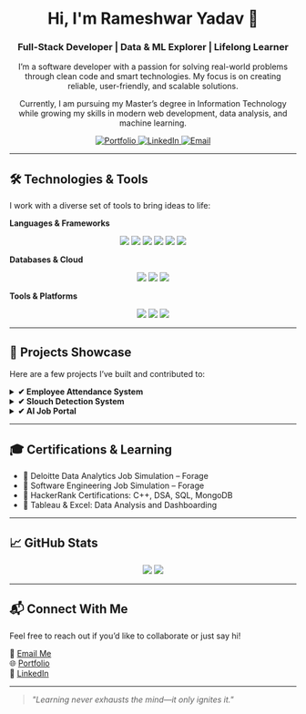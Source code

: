 <h1 align="center">Hi, I'm Rameshwar Yadav 👋</h1>

<h3 align="center">Full-Stack Developer | Data & ML Explorer | Lifelong Learner</h3>

<p align="center">
  I’m a software developer with a passion for solving real-world problems through clean code and smart technologies.
  My focus is on creating reliable, user-friendly, and scalable solutions.
</p>

<p align="center">
  Currently, I am pursuing my Master’s degree in Information Technology while growing my skills in modern web development, data analysis, and machine learning.
</p>

<p align="center">
  <a href="https://rameshwar-dev.netlify.app/" target="_blank">
    <img src="https://img.shields.io/badge/Portfolio-00C7B7?style=for-the-badge&logo=vercel&logoColor=white" alt="Portfolio"/>
  </a>
  <a href="https://www.linkedin.com/in/rameshwar-dev/" target="_blank">
    <img src="https://img.shields.io/badge/LinkedIn-0077B5?style=for-the-badge&logo=linkedin&logoColor=white" alt="LinkedIn"/>
  </a>
  <a href="mailto:0rameshwaryadav@gmail.com">
    <img src="https://img.shields.io/badge/Email-Me-D14836?style=for-the-badge&logo=gmail&logoColor=white" alt="Email"/>
  </a>
</p>

---

## 🛠️ Technologies & Tools

I work with a diverse set of tools to bring ideas to life:

**Languages & Frameworks**

<p align="center">
  <img src="https://img.shields.io/badge/Java-ED8B00?style=for-the-badge&logo=java&logoColor=white"/>
  <img src="https://img.shields.io/badge/Python-3776AB?style=for-the-badge&logo=python&logoColor=white"/>
  <img src="https://img.shields.io/badge/C++-00599C?style=for-the-badge&logo=c%2B%2B&logoColor=white"/>
  <img src="https://img.shields.io/badge/SQL-4479A1?style=for-the-badge&logo=mysql&logoColor=white"/>
  <img src="https://img.shields.io/badge/JavaScript-F7DF1E?style=for-the-badge&logo=javascript&logoColor=black"/>
  <img src="https://img.shields.io/badge/React-20232A?style=for-the-badge&logo=react&logoColor=61DAFB"/>
</p>

**Databases & Cloud**

<p align="center">
  <img src="https://img.shields.io/badge/MongoDB-47A248?style=for-the-badge&logo=mongodb&logoColor=white"/>
  <img src="https://img.shields.io/badge/MySQL-4479A1?style=for-the-badge&logo=mysql&logoColor=white"/>
  <img src="https://img.shields.io/badge/Docker-2496ED?style=for-the-badge&logo=docker&logoColor=white"/>
</p>

**Tools & Platforms**

<p align="center">
  <img src="https://img.shields.io/badge/Git-F05032?style=for-the-badge&logo=git&logoColor=white"/>
  <img src="https://img.shields.io/badge/Arduino-00979D?style=for-the-badge&logo=arduino&logoColor=white"/>
  <img src="https://img.shields.io/badge/Tableau-E97627?style=for-the-badge&logo=tableau&logoColor=white"/>
</p>

---

## 🌟 Projects Showcase

Here are a few projects I’ve built and contributed to:

<details>
<summary><strong>✔ Employee Attendance System</strong></summary>
<br>
A web-based system for tracking employee attendance efficiently. Designed to be simple, reliable, and easy to maintain.
<br><br>
<strong>Tech Stack:</strong> HTML, CSS, JavaScript, SQL, Python
</details>

<details>
<summary><strong>✔ Slouch Detection System</strong></summary>
<br>
A smart chair system that monitors posture and sends alerts to improve ergonomics.
<br><br>
<strong>Tech Stack:</strong> React, Python, Arduino, TensorFlow
</details>

<details>
<summary><strong>✔ AI Job Portal</strong></summary>
<br>
A platform that uses machine learning to recommend job opportunities tailored to user profiles.
<br><br>
<strong>Tech Stack:</strong> Python, React, MongoDB
</details>

---

## 🎓 Certifications & Learning

- 🎯 Deloitte Data Analytics Job Simulation – Forage
- 🎯 Software Engineering Job Simulation – Forage
- 🎯 HackerRank Certifications: C++, DSA, SQL, MongoDB
- 🎯 Tableau & Excel: Data Analysis and Dashboarding

---

## 📈 GitHub Stats

<p align="center">
  <img src="https://github-readme-stats.vercel.app/api?username=rameshwaryadav&show_icons=true&theme=transparent&hide_border=true"/>
  <img src="https://github-readme-stats.vercel.app/api/top-langs/?username=rameshwaryadav&layout=compact&theme=transparent&hide_border=true"/>
</p>

---

## 📬 Connect With Me

Feel free to reach out if you’d like to collaborate or just say hi!

📧 [Email Me](mailto:0rameshwaryadav@gmail.com)  
🌐 [Portfolio](https://rameshwar-dev.netlify.app)  
🔗 [LinkedIn](https://www.linkedin.com/in/rameshwar-dev/)  

---

> _"Learning never exhausts the mind—it only ignites it."_
> 
